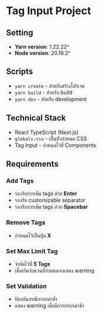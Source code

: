 # Tag Input Project

## Setting

- **Yarn version**: 1.22.22^
- **Node version**: 20.19.2^

## Scripts

- `yarn create` - สำหรับสร้างโปรเจค
- `yarn build` - สำหรับ build
- `yarn dev` - สำหรับ development

## Technical Stack

- React TypeScript (Next.js)
- `globals.css` - เป็นตัวกำหนด CSS
- Tag Input - กำหนดไว้ที่ Components

## Requirements

### Add Tags

- รองรับการเพิ่ม tags ด้วย **Enter**
- รองรับ customizable separator
- รองรับการเพิ่ม tags ด้วย **Spacebar**

### Remove Tags

- กำหนดไว้เป็นปุ่ม **X**

### Set Max Limit Tag

- จำกัดไว้ที่ **5 Tags**
- เมื่อเกินจำนวนที่กำหนดจะแสดง warning

### Set Validation

- ป้องกันกรณีกรอกค่าซ้ำ
- แสดง warning เมื่อมีการกรอกค่าซ้ำ
